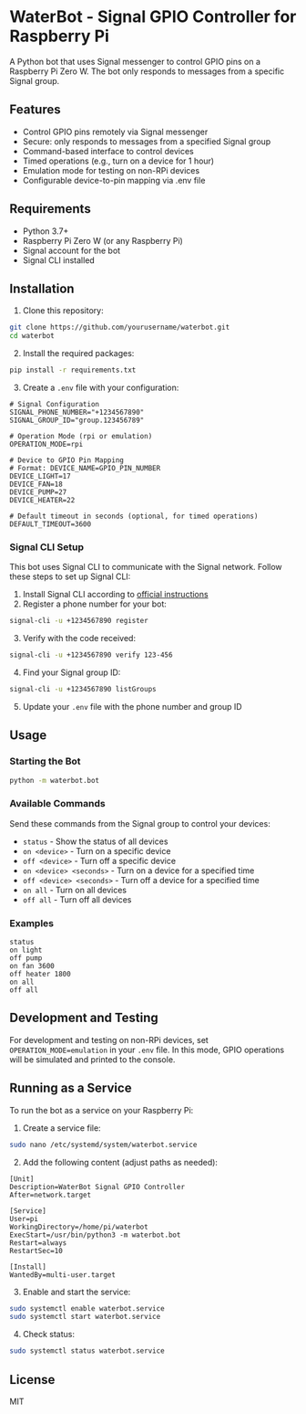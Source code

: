 # WaterBot - Signal GPIO Controller for Raspberry Pi

A Python bot that uses Signal messenger to control GPIO pins on a Raspberry Pi Zero W. The bot only responds to messages from a specific Signal group.

## Features

- Control GPIO pins remotely via Signal messenger
- Secure: only responds to messages from a specified Signal group
- Command-based interface to control devices
- Timed operations (e.g., turn on a device for 1 hour)
- Emulation mode for testing on non-RPi devices
- Configurable device-to-pin mapping via .env file

## Requirements

- Python 3.7+
- Raspberry Pi Zero W (or any Raspberry Pi)
- Signal account for the bot
- Signal CLI installed

## Installation

1. Clone this repository:
```bash
git clone https://github.com/yourusername/waterbot.git
cd waterbot
```

2. Install the required packages:
```bash
pip install -r requirements.txt
```

3. Create a `.env` file with your configuration:
```
# Signal Configuration
SIGNAL_PHONE_NUMBER="+1234567890"
SIGNAL_GROUP_ID="group.123456789"

# Operation Mode (rpi or emulation)
OPERATION_MODE=rpi

# Device to GPIO Pin Mapping
# Format: DEVICE_NAME=GPIO_PIN_NUMBER
DEVICE_LIGHT=17
DEVICE_FAN=18
DEVICE_PUMP=27
DEVICE_HEATER=22

# Default timeout in seconds (optional, for timed operations)
DEFAULT_TIMEOUT=3600
```

### Signal CLI Setup

This bot uses Signal CLI to communicate with the Signal network. Follow these steps to set up Signal CLI:

1. Install Signal CLI according to [official instructions](https://github.com/AsamK/signal-cli)
2. Register a phone number for your bot:
```bash
signal-cli -u +1234567890 register
```
3. Verify with the code received:
```bash
signal-cli -u +1234567890 verify 123-456
```
4. Find your Signal group ID:
```bash
signal-cli -u +1234567890 listGroups
```
5. Update your `.env` file with the phone number and group ID

## Usage

### Starting the Bot

```bash
python -m waterbot.bot
```

### Available Commands

Send these commands from the Signal group to control your devices:

- `status` - Show the status of all devices
- `on <device>` - Turn on a specific device
- `off <device>` - Turn off a specific device
- `on <device> <seconds>` - Turn on a device for a specified time
- `off <device> <seconds>` - Turn off a device for a specified time
- `on all` - Turn on all devices
- `off all` - Turn off all devices

### Examples

```
status
on light
off pump
on fan 3600
off heater 1800
on all
off all
```

## Development and Testing

For development and testing on non-RPi devices, set `OPERATION_MODE=emulation` in your `.env` file. In this mode, GPIO operations will be simulated and printed to the console.

## Running as a Service

To run the bot as a service on your Raspberry Pi:

1. Create a service file:
```bash
sudo nano /etc/systemd/system/waterbot.service
```

2. Add the following content (adjust paths as needed):
```
[Unit]
Description=WaterBot Signal GPIO Controller
After=network.target

[Service]
User=pi
WorkingDirectory=/home/pi/waterbot
ExecStart=/usr/bin/python3 -m waterbot.bot
Restart=always
RestartSec=10

[Install]
WantedBy=multi-user.target
```

3. Enable and start the service:
```bash
sudo systemctl enable waterbot.service
sudo systemctl start waterbot.service
```

4. Check status:
```bash
sudo systemctl status waterbot.service
```

## License

MIT
